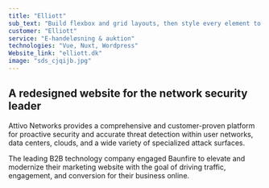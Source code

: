 ```yaml
---
title: "Elliott"
sub_text: "Build flexbox and grid layouts, then style every element to perfection"
customer: "Elliott"
service: "E-handeløsning & auktion"
technologies: "Vue, Nuxt, Wordpress"
Website_link: "elliott.dk"
image: "sds_cjqijb.jpg"
---
```


## A redesigned website for the network security leader

Attivo Networks provides a comprehensive and customer-proven platform for proactive security and accurate threat detection within user networks, data centers, clouds, and a wide variety of specialized attack surfaces.

The leading B2B technology company engaged Baunfire to elevate and modernize their marketing website with the goal of driving traffic, engagement, and conversion for their business online.